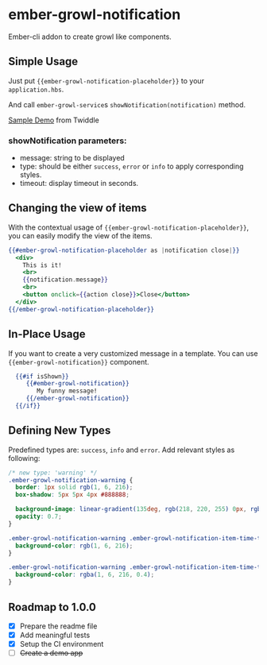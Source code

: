 # ember-growl-notification

Ember-cli addon to create growl like components.

## Simple Usage

Just put `{{ember-growl-notification-placeholder}}` to your `application.hbs`.

And call `ember-growl-service`s `showNotification(notification)` method.

[Sample Demo](https://ember-twiddle.com/dd37b092edace8124b0ce2f3489650e6?openFiles=templates.application.hbs%2Ctemplates.components.dummy-component.hbs) from Twiddle

### showNotification parameters:
  - message: string to be displayed
  - type: should be either `success`, `error` or `info` to apply corresponding styles. 
  - timeout: display timeout in seconds.

## Changing the view of items

With the contextual usage of `{{ember-growl-notification-placeholder}}`, you can easily modify the view of the items.

```hbs
{{#ember-growl-notification-placeholder as |notification close|}}
  <div>
    This is it!
    <br>
    {{notification.message}}
    <br>
    <button onclick={{action close}}>Close</button>
  </div>
{{/ember-growl-notification-placeholder}}
```


## In-Place Usage

If you want to create a very customized message in a template. You can use `{{ember-growl-notification}}` component. 
 
 ```hbs
   {{#if isShown}}
      {{#ember-growl-notification}}
         My funny message!
      {{/ember-growl-notification}}
   {{/if}}
 ```

## Defining New Types

Predefined types are: `success`, `info` and `error`. Add relevant styles as following:
 ```css
 /* new type: 'warning' */
 .ember-growl-notification-warning {
   border: 1px solid rgb(1, 6, 216);
   box-shadow: 5px 5px 4px #888888;
 
   background-image: linear-gradient(135deg, rgb(218, 220, 255) 0px, rgb(109, 111, 255) 100%);
   opacity: 0.7;
 }
 
 .ember-growl-notification-warning .ember-growl-notification-item-time-to-die {
   background-color: rgb(1, 6, 216);
 }
 
 .ember-growl-notification-warning .ember-growl-notification-item-time-to-die-container{
   background-color: rgba(1, 6, 216, 0.4);
 }
 ```
 
## Roadmap to 1.0.0

- [x] Prepare the readme file
- [x] Add meaningful tests
- [x] Setup the CI environment
- [ ] ~~Create a demo app~~
